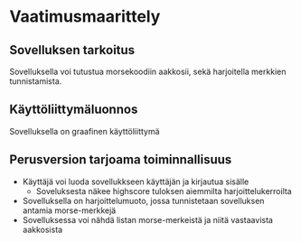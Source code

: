 # Vaatimusmaarittely
## Sovelluksen tarkoitus
Sovelluksella voi tutustua morsekoodiin aakkosii, sekä harjoitella merkkien tunnistamista.

## Käyttöliittymäluonnos
Sovelluksella on graafinen käyttöliittymä

## Perusversion tarjoama toiminnallisuus
- Käyttäjä voi luoda sovellukkseen käyttäjän ja kirjautua sisälle
  - Soveluksesta näkee highscore tuloksen aiemmilta harjoittelukerroilta
- Sovelluksella on harjoittelumuoto, jossa tunnistetaan sovelluksen antamia morse-merkkejä
- Sovelluksessa voi nähdä listan morse-merkeistä ja niitä vastaavista aakkosista
